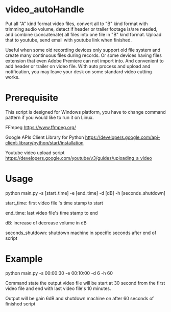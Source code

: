 # video_autoHandle
Put all "A" kind format video files, convert all to "B" kind format with trimming audio volume, detect if header or trailer footage is/are needed, and combine (concatenate) all files into one file in "B" kind format. Upload that to youtube, send email with youtube link when finished.

Useful when some old recording devices only support old file system and create many continuous files during records. Or some devices having files extension that even Adobe Premiere can not import into. And convenient to add header or trailer on video file. With auto process and upload and notification, you may leave your desk on some standard video cutting works.

# Prerequisite
This script is designed for Windows platform, you have to change command pattern if you would like to run it on Linux.

FFmpeg
https://www.ffmpeg.org/

Google APIs Client Library for Python
https://developers.google.com/api-client-library/python/start/installation

Youtube video upload script
https://developers.google.com/youtube/v3/guides/uploading_a_video

# Usage
python main.py -s [start_time] -e [end_time] -d [dB] -h [seconds_shutdown]

start_time: first video file 's time stamp to start

end_time: last video file's time stamp to end

dB: increase of decrease volume in dB

seconds_shutdown: shutdown machine in specific seconds after end of script

# Example
python main.py -s 00:00:30 -e 00:10:00 -d 6 -h 60

Command state the output video file will be start at 30 second from the first video file and end with last video file's 10 minutes.

Output will be gain 6dB and shutdown machine on after 60 seconds of finished script
